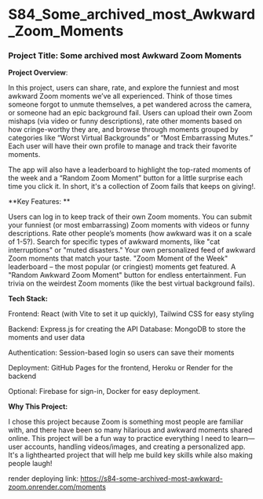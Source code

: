 # S84_Some_archived_most_Awkward_Zoom_Moments
### Project Title:  Some archived most Awkward Zoom Moments 

**Project Overview**:

In this project, users can share, rate, and explore the funniest and most awkward Zoom moments we’ve all experienced. Think of those times someone forgot to unmute themselves, a pet wandered across the camera, or someone had an epic background fail. Users can upload their own Zoom mishaps (via video or funny descriptions), rate other moments based on how cringe-worthy they are, and browse through moments grouped by categories like “Worst Virtual Backgrounds” or “Most Embarrassing Mutes.” Each user will have their own profile to manage and track their favorite moments.

The app will also have a leaderboard to highlight the top-rated moments of the week and a “Random Zoom Moment” button for a little surprise each time you click it. In short, it's a collection of Zoom fails that keeps on giving!.

**Key Features: **

Users can log in to keep track of their own Zoom moments.
You can submit your funniest (or most embarrassing) Zoom moments with videos or funny descriptions.
Rate other people’s moments (how awkward was it on a scale of 1-5?).
Search for specific types of awkward moments, like "cat interruptions" or "muted disasters."
Your own personalized feed of awkward Zoom moments that match your taste.
"Zoom Moment of the Week" leaderboard – the most popular (or cringiest) moments get featured.
A "Random Awkward Zoom Moment" button for endless entertainment.
Fun trivia on the weirdest Zoom moments (like the best virtual background fails).

**Tech Stack:**

Frontend: React (with Vite to set it up quickly), Tailwind CSS for easy styling

Backend: Express.js for creating the API
Database: MongoDB to store the moments and user data

Authentication: Session-based login so users can save their moments

Deployment: GitHub Pages for the frontend, Heroku or Render for the backend

Optional: Firebase for sign-in, Docker for easy deployment.

**Why This Project:**

I chose this project because Zoom is something most people are familiar with, and there have been so many hilarious and awkward moments shared online. This project will be a fun way to practice everything I need to learn—user accounts, handling videos/images, and creating a personalized app. It's a lighthearted project that will help me build key skills while also making people laugh!

render deploying link:
https://s84-some-archived-most-awkward-zoom.onrender.com/moments